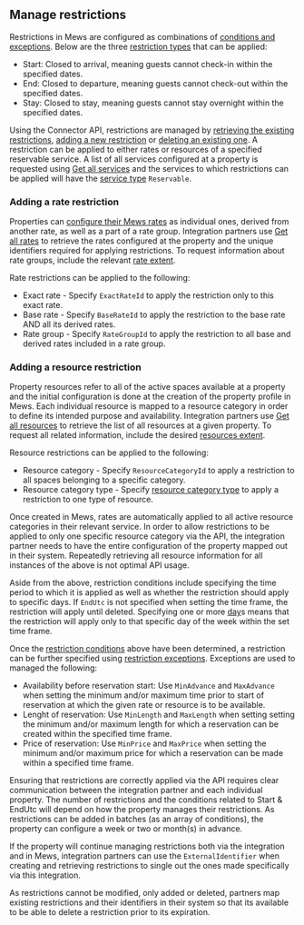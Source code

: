 ## Manage restrictions

Restrictions in Mews are configured as combinations of [conditions and
exceptions](https://help.mews.com/en/articles/4244406-how-restrictions-work). Below are the three [restriction
types](operations/services.md#restriction-type) that can be applied:

* Start: Closed to arrival, meaning guests cannot check-in within the specified dates.
* End: Closed to departure, meaning guests cannot check-out within the specified dates.
* Stay: Closed to stay, meaning guests cannot stay overnight within the specified dates.

Using the Connector API, restrictions are managed by [retrieving the existing
restrictions](operations/services.md#get-all-restrictions), [adding a new
restriction](operations/services.md#add-restrictions) or [deleting an existing
one](operations/services.md#delete-restrictions). A restriction can be applied to either rates or resources of a
specified reservable service.
A list of all services configured at a property is requested using [Get all
services](operations/services.md#get-all-services) and the services to which restrictions can be applied will have the
[service type](operations/services.md#service-type) `Reservable`.

### Adding a rate restriction

Properties can [configure their Mews rates](https://help.mews.com/en/articles/4244388-create-a-rate) as individual ones,
derived from another rate, as well as a part of a rate group. Integration partners use [Get all rates](operations/services.md#get-all-rates) to retrieve the rates
configured at the property and the unique identifiers required for applying restrictions. To request information about
rate groups, include the relevant [rate extent](operations/services.md#rate-extent).

Rate restrictions can be applied to the following:

* Exact rate - Specify `ExactRateId` to apply the restriction only to this exact rate.
* Base rate - Specify `BaseRateId` to apply the restriction to the base rate AND all its derived rates.
* Rate group - Specify `RateGroupId` to apply the restriction to all base and derived rates included in a rate group.

### Adding a resource restriction

Property resources refer to all of the active spaces available at a property and the initial configuration is done at
the creation of the property profile in Mews.
Each individual resource is mapped to a resource category in order to define its intended purpose and availability.
Integration partners use [Get all resources](operations/enterprises.md#get-all-resources) to retrieve the list of all 
resources at a given property. To request all related information, include the desired [resources extent](operations/enterprises#resource-extent).

Resource restrictions can be applied to the following:

* Resource category - Specify `ResourceCategoryId` to apply a restriction to all spaces belonging to a specific category.
* Resource category type - Specify [resource category type](operations/enterprises.md#resource-category-type) to apply a
  restriction to one type of resource.

Once created in Mews, rates are automatically applied to all active resource categories in their relevant service. In
order to allow restrictions to be applied to only one specific resource category via the API, the integration partner
needs to have the entire configuration of the property mapped out in their system. Repeatedly retrieving all resource information for all
instances of the above is not optimal API usage.
 
Aside from the above, restriction conditions include specifying the time period to which it is applied as well as
whether the restriction should apply to specific days.
If `EndUtc` is not specified when setting the time frame, the restriction will apply until deleted. Specifying one or
more [day](operations/services.md#day)s means that the restriction
will apply only to that specific day of the week within the set time frame.

Once the [restriction conditions](operations/services.md#restriction-conditions) above have been determined, a
restriction can be further specified using [restriction exceptions](operations/services.md#restriction-exceptions). Exceptions are
used to managed the following:

* Availability before reservation start: Use `MinAdvance` and `MaxAdvance` when setting the minimum and/or maximum time
 prior to start of reservation at which the given rate or resource is to be available.
* Lenght of reservation: Use `MinLength` and `MaxLength` when setting setting the minimum and/or maximum length for which
 a reservation can be created within the specified time frame.
* Price of reservation: Use `MinPrice` and `MaxPrice` when setting the minimum and/or maximum price for which a
 reservation can be made within a specified time frame.

Ensuring that restrictions are correctly applied via the API requires clear communication between the integration partner and each individual property.
The number of restrictions and the conditions related to Start & EndUtc will depend on how the property manages their
restrictions. As restrictions can be added in batches (as an array of conditions), the property can configure a week or two
or month(s) in advance.

If the property will continue managing restrictions both via the integration and in Mews, integration partners can use the
`ExternalIdentifier` when creating and retrieving restrictions to single out the ones made specifically via this
integration.

As restrictions cannot be modified, only added or deleted, partners map existing restrictions and their identifiers in their system so that
its available to be able to delete a restriction prior to its expiration.
